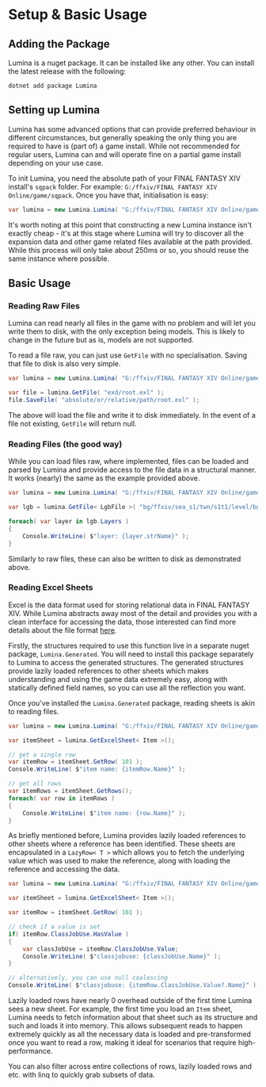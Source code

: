 # Setup & Basic Usage

## Adding the Package
Lumina is a nuget package. It can be installed like any other. You can install the latest release with the following:
```
dotnet add package Lumina
```

## Setting up Lumina
Lumina has some advanced options that can provide preferred behaviour in different circumstances, but generally speaking the only thing you are required to have is (part of) a game install. While not recommended for regular users, Lumina can and will operate fine on a partial game install depending on your use case.

To init Lumina, you need the absolute path of your FINAL FANTASY XIV install's `sqpack` folder. For example: `G:/ffxiv/FINAL FANTASY XIV Online/game/sqpack`. Once you have that, initialisation is easy:

```cs
var lumina = new Lumina.Lumina( "G:/ffxiv/FINAL FANTASY XIV Online/game/sqpack" );
```

It's worth noting at this point that constructing a new Lumina instance isn't exactly cheap - it's at this stage where Lumina will try to discover all the expansion data and other game related files available at the path provided. While this process will only take about 250ms or so, you should reuse the same instance where possible.

## Basic Usage

### Reading Raw Files
Lumina can read nearly all files in the game with no problem and will let you write them to disk, with the only exception being models. This is likely to change in the future but as is, models are not supported.

To read a file raw, you can just use `GetFile` with no specialisation. Saving that file to disk is also very simple.
```cs
var lumina = new Lumina.Lumina( "G:/ffxiv/FINAL FANTASY XIV Online/game/sqpack" );

var file = lumina.GetFile( "exd/root.exl" );
file.SaveFile( "absolute/or/relative/path/root.exl" );
```

The above will load the file and write it to disk immediately. In the event of a file not existing, `GetFile` will return null.

### Reading Files (the good way)

While you can load files raw, where implemented, files can be loaded and parsed by Lumina and provide access to the file data in a structural manner. It works (nearly) the same as the example provided above.

```cs
var lumina = new Lumina.Lumina( "G:/ffxiv/FINAL FANTASY XIV Online/game/sqpack" );

var lgb = lumina.GetFile< LgbFile >( "bg/ffxiv/sea_s1/twn/s1t1/level/bg.lgb" );

foreach( var layer in lgb.Layers )
{
    Console.WriteLine( $"layer: {layer.strName}" );
}
```

Similarly to raw files, these can also be written to disk as demonstrated above.

### Reading Excel Sheets

Excel is the data format used for storing relational data in FINAL FANTASY XIV. While Lumina abstracts away most of the detail and provides you with a clean interface for accessing the data, those interested can find more details about the file format [here](https://xiv.dev/game-data/file-formats/excel).

Firstly, the structures required to use this function live in a separate nuget package, `Lumina.Generated`. You will need to install this package separately to Lumina to access the generated structures. The generated structures provide lazily loaded references to other sheets which makes understanding and using the game data extremely easy, along with statically defined field names, so you can use all the reflection you want.

Once you've installed the `Lumina.Generated` package, reading sheets is akin to reading files.

```cs
var lumina = new Lumina.Lumina( "G:/ffxiv/FINAL FANTASY XIV Online/game/sqpack" );

var itemSheet = lumina.GetExcelSheet< Item >();

// get a single row
var itemRow = itemSheet.GetRow( 101 );
Console.WriteLine( $"item name: {itemRow.Name}" );

// get all rows
var itemRows = itemSheet.GetRows();
foreach( var row in itemRows )
{
    Console.WriteLine( $"item name: {row.Name}" );
}
```

As briefly mentioned before, Lumina provides lazily loaded references to other sheets where a reference has been identified. These sheets are encapsulated in a `LazyRow< T >` which allows you to fetch the underlying value which was used to make the reference, along with loading the reference and accessing the data.

```cs
var lumina = new Lumina.Lumina( "G:/ffxiv/FINAL FANTASY XIV Online/game/sqpack" );

var itemSheet = lumina.GetExcelSheet< Item >();

var itemRow = itemSheet.GetRow( 101 );

// check if a value is set
if( itemRow.ClassJobUse.HasValue )
{
    var classJobUse = itemRow.ClassJobUse.Value;
    Console.WriteLine( $"classjobuse: {classJobUse.Name}" );
}

// alternatively, you can use null coalescing
Console.WriteLine( $"classjobuse: {itemRow.ClassJobUse.Value?.Name}" );
```

Lazily loaded rows have nearly 0 overhead outside of the first time Lumina sees a new sheet. For example, the first time you load an `Item` sheet, Lumina needs to fetch information about that sheet such as its structure and such and loads it into memory. This allows subsequent reads to happen extremely quickly as all the necessary data is loaded and pre-transformed once you want to read a row, making it ideal for scenarios that require high-performance.

You can also filter across entire collections of rows, lazily loaded rows and etc. with linq to quickly grab subsets of data.